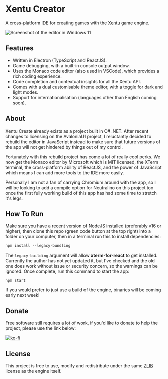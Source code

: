 # Xentu Creator

A cross-platform IDE for creating games with the [Xentu](https://github.com/xentu/xentu-engine) game engine.

![Screenshot of the editor in Windows 11](https://github.com/xentu/xentu-creator-js/blob/main/screenshot.png?raw=true)

## Features

- Written in Electron (TypeScript and ReactJS).
- Game debugging, with a built-in console output window.
- Uses the Monaco code editor (also used in VSCode), which provides a rich coding experience.
- Code completion and contextual insights for all the Xentu API.
- Comes with a dual customisable theme editor, with a toggle for dark and light modes.
- Support for internationalisation (languages other than English coming soon).

## About

Xentu Create already exists as a project built in C# .NET. After recent changes
to licensing on the AvaloniaUI project, I reluctantly decided to rebuild the
editor in JavaScript instead to make sure that future versions of the app will
not get hindered by things out of my control. 

Fortunately with this rebuild project has come a lot of really cool perks. We now
get the Monaco editor by Microsoft which is MIT licensed, the XTerm terminal,
the cross-platform ability of ReactJS, and the power of JavaScript which means
I can add more tools to the IDE more easily.

Personally I am not a fan of carrying Chromium around with the app, so I will be
looking to add a compile option for Neutralino on this project too once the first
fully working build of this app has had some time to stretch it's legs.

## How To Run

Make sure you have a recent version of NodeJS installed (preferably v16 or higher),
then clone this repo (green code button at the top right) into a folder on your
computer, then in a terminal run this to install dependencies:

```
npm install --legacy-bundling
```

The `legacy-building` argument will allow **xterm-for-react** to get installed. Currently
the author has not yet updated it, but I've checked and the old one does work without
issue or security concern, so the warnings can be ignored. Once complete, run this 
command to start the app:

```
npm start
```

If you would prefer to just use a build of the engine, binaries will be coming early
next week!

## Donate

Free software still requires a lot of work, if you'd like to donate to help the
project, please use the link below:

[![ko-fi](https://ko-fi.com/img/githubbutton_sm.svg)](https://ko-fi.com/U7U2YUV6)

## License

This project is free to use, modify and redistribute under the same [ZLIB](LICENSE.md)
license as the engine itself.